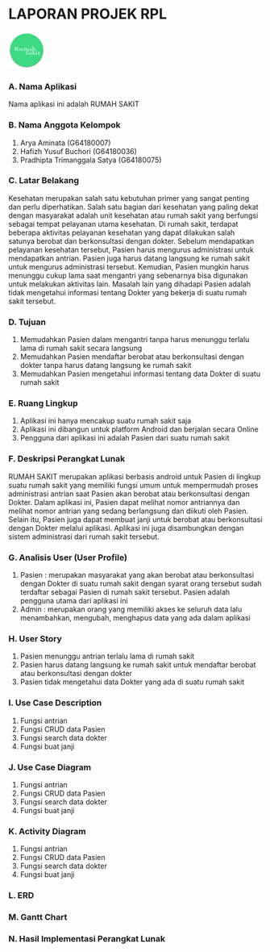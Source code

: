 # LAPORAN PROJEK RPL
![logo](https://github.com/aryaaminata093/RPL/blob/coba_layout/iconrs.png)
### A. Nama Aplikasi
Nama aplikasi ini adalah RUMAH SAKIT
### B. Nama Anggota Kelompok
 1. Arya Aminata				            (G64180007)
 2. Hafizh Yusuf Buchori		      (G64180036)
 3. Pradhipta Trimanggala Satya	(G64180075)
### C. Latar Belakang
  Kesehatan merupakan salah satu kebutuhan primer yang sangat penting dan perlu diperhatikan. Salah satu bagian dari kesehatan yang paling dekat dengan masyarakat adalah unit kesehatan atau rumah sakit yang berfungsi sebagai tempat pelayanan utama kesehatan. Di rumah sakit, terdapat beberapa aktivitas pelayanan kesehatan yang dapat dilakukan salah satunya berobat dan berkonsultasi dengan dokter. Sebelum mendapatkan pelayanan kesehatan tersebut, Pasien harus mengurus administrasi untuk mendapatkan antrian. Pasien juga harus datang langsung ke rumah sakit untuk mengurus administrasi tersebut. Kemudian, Pasien mungkin harus menunggu cukup lama saat mengantri yang sebenarnya bisa digunakan untuk melakukan aktivitas lain. Masalah lain yang dihadapi Pasien adalah tidak mengetahui informasi tentang Dokter yang bekerja di suatu rumah sakit tersebut.
### D. Tujuan
 1. Memudahkan Pasien dalam mengantri tanpa harus menunggu terlalu lama di rumah sakit secara langsung 
 2. Memudahkan Pasien mendaftar berobat atau berkonsultasi dengan dokter tanpa harus datang langsung ke rumah sakit
 3. Memudahkan Pasien mengetahui informasi tentang data Dokter di suatu rumah sakit
### E. Ruang Lingkup
 1. Aplikasi ini hanya mencakup suatu rumah sakit saja
 2. Aplikasi ini dibangun untuk platform Android dan berjalan secara Online
 3. Pengguna dari aplikasi ini adalah Pasien dari suatu rumah sakit
### F. Deskripsi Perangkat Lunak
RUMAH SAKIT merupakan aplikasi berbasis android untuk Pasien di lingkup suatu rumah sakit yang memiliki fungsi umum untuk mempermudah proses administrasi antrian saat Pasien akan berobat atau berkonsultasi dengan Dokter. Dalam aplikasi ini, Pasien dapat melihat nomor antriannya dan melihat nomor antrian yang sedang berlangsung dan diikuti oleh Pasien. Selain itu, Pasien juga dapat membuat janji untuk berobat atau berkonsultasi dengan Dokter melalui aplikasi. Aplikasi ini juga disambungkan dengan sistem administrasi dari rumah sakit tersebut.
### G. Analisis User (User Profile)
1. Pasien : merupakan masyarakat yang akan berobat atau berkonsultasi dengan Dokter di suatu rumah sakit dengan syarat orang tersebut sudah terdaftar sebagai Pasien di rumah sakit tersebut. Pasien adalah pengguna utama dari aplikasi ini
2. Admin : merupakan orang yang memiliki akses ke seluruh data lalu menambahkan, mengubah, menghapus data yang ada dalam aplikasi
### H. User Story
 1. Pasien menunggu antrian terlalu lama di rumah sakit
 2. Pasien harus datang langsung ke rumah sakit untuk mendaftar berobat atau berkonsultasi dengan dokter
 3. Pasien tidak mengetahui data Dokter yang ada di suatu rumah sakit
### I. Use Case Description
 1. Fungsi antrian
 2. Fungsi CRUD data Pasien
 3. Fungsi search data dokter
 4. Fungsi buat janji
 
### J. Use Case Diagram
 1. Fungsi antrian
 2. Fungsi CRUD data Pasien
 3. Fungsi search data dokter
 4. Fungsi buat janji
 
### K. Activity Diagram
 1. Fungsi antrian
 2. Fungsi CRUD data Pasien
 3. Fungsi search data dokter
 4. Fungsi buat janji
 
### L. ERD

### M. Gantt Chart

### N. Hasil Implementasi Perangkat Lunak




